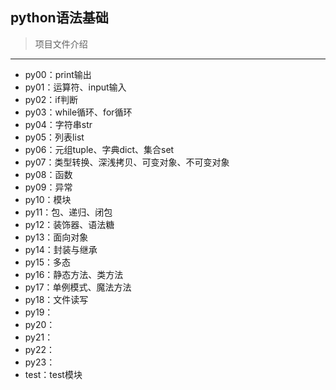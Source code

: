 ## python语法基础

> 项目文件介绍

*****

+ py00：print输出
+ py01：运算符、input输入
+ py02：if判断
+ py03：while循环、for循环
+ py04：字符串str
+ py05：列表list
+ py06：元组tuple、字典dict、集合set
+ py07：类型转换、深浅拷贝、可变对象、不可变对象
+ py08：函数
+ py09：异常
+ py10：模块
+ py11：包、递归、闭包
+ py12：装饰器、语法糖
+ py13：面向对象
+ py14：封装与继承
+ py15：多态
+ py16：静态方法、类方法
+ py17：单例模式、魔法方法
+ py18：文件读写
+ py19：
+ py20：
+ py21：
+ py22：
+ py23：
+ test：test模块